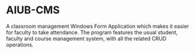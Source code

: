 # AIUB-CMS
A classroom management Windows Form Application which makes it easier for faculty to take attendance. The program features the usual student, faculty and course management system, with all the related CRUD operations.
